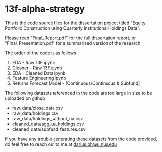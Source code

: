 # 13f-alpha-strategy

This is the code source files for the dissertation project titled "Equity Portfolio Construction using Quarterly Institutional Holdings Data". 

Please read "Final_Report.pdf" for the full dissertation report, or "Final_Presentation.pdf" for a summarised version of the research

The order of the code is as follows 
1. EDA - Raw 13F.ipynb
2. Cleaner - Raw 13F.ipynb
3. EDA - Cleaned Data.ipynb
4. Feature Engineering.ipynb
5. Returns Forecast Model - [Continuous/Continuous & Subfund]

The following datasets referenced in the code are too large in size to be uploaded on github
- raw_data/close_data.csv
- raw_data/holdings.csv
- raw_data/holdings_without_na.csv
- cleaned_data/agg_us_holdings.csv
- cleaned_data/subfund_features.csv 

If you have any trouble generating these datasets from the code provided, do feel free to reach out to me at darius.oh@u.nus.edu 
